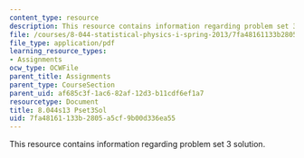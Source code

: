 ```yaml
---
content_type: resource
description: This resource contains information regarding problem set 3 solution.
file: /courses/8-044-statistical-physics-i-spring-2013/7fa48161133b2805a5cf9b00d336ea55_MIT8_044S13_pss3.pdf
file_type: application/pdf
learning_resource_types:
- Assignments
ocw_type: OCWFile
parent_title: Assignments
parent_type: CourseSection
parent_uid: af685c3f-1ac6-82af-12d3-b11cdf6ef1a7
resourcetype: Document
title: 8.044s13 Pset3Sol
uid: 7fa48161-133b-2805-a5cf-9b00d336ea55
---
```

This resource contains information regarding problem set 3 solution.

